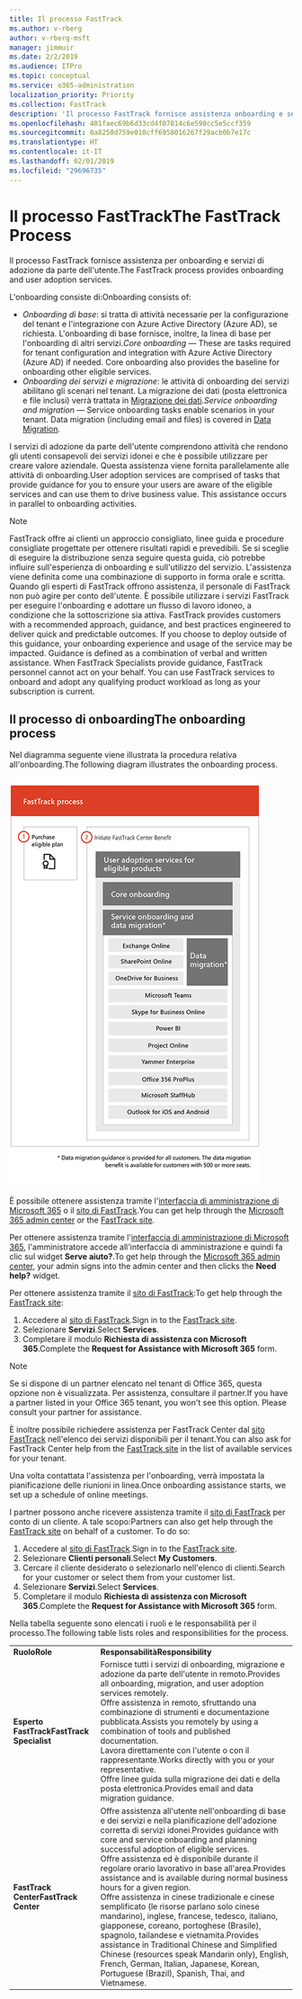 ```yaml
---
title: Il processo FastTrack
ms.author: v-rberg
author: v-rberg-msft
manager: jimmuir
ms.date: 2/2/2019
ms.audience: ITPro
ms.topic: conceptual
ms.service: o365-administration
localization_priority: Priority
ms.collection: FastTrack
description: 'Il processo FastTrack fornisce assistenza onboarding e servizi di adozione da parte dell’utente. '
ms.openlocfilehash: 401faec69b6d33cd4f07814c6e598cc5e5ccf359
ms.sourcegitcommit: 0a8250d759e010cff6958016267f29acb0b7e17c
ms.translationtype: HT
ms.contentlocale: it-IT
ms.lasthandoff: 02/01/2019
ms.locfileid: "29696735"
---
```

# <a name="the-fasttrack-process"></a><span data-ttu-id="afd7d-103">Il processo FastTrack</span><span class="sxs-lookup"><span data-stu-id="afd7d-103">The FastTrack Process</span></span>

<span data-ttu-id="afd7d-104">Il processo FastTrack fornisce assistenza per onboarding e servizi di adozione da parte dell'utente.</span><span class="sxs-lookup"><span data-stu-id="afd7d-104">The FastTrack process provides onboarding and user adoption services.</span></span> 
  
<span data-ttu-id="afd7d-105">L'onboarding consiste di:</span><span class="sxs-lookup"><span data-stu-id="afd7d-105">Onboarding consists of:</span></span>
  
- <span data-ttu-id="afd7d-p101">*Onboarding di base*: si tratta di attività necessarie per la configurazione del tenant e l'integrazione con Azure Active Directory (Azure AD), se richiesta. L'onboarding di base fornisce, inoltre, la linea di base per l'onboarding di altri servizi.</span><span class="sxs-lookup"><span data-stu-id="afd7d-p101">*Core onboarding* — These are tasks required for tenant configuration and integration with Azure Active Directory (Azure AD) if needed. Core onboarding also provides the baseline for onboarding other eligible services.</span></span> 
- <span data-ttu-id="afd7d-p102">*Onboarding dei servizi e migrazione*: le attività di onboarding dei servizi abilitano gli scenari nel tenant. La migrazione dei dati (posta elettronica e file inclusi) verrà trattata in [Migrazione dei dati](O365-data-migration.md).</span><span class="sxs-lookup"><span data-stu-id="afd7d-p102">*Service onboarding and migration* — Service onboarding tasks enable scenarios in your tenant. Data migration (including email and files) is covered in [Data Migration](O365-data-migration.md).</span></span> 
    
<span data-ttu-id="afd7d-p103">I servizi di adozione da parte dell'utente comprendono attività che rendono gli utenti consapevoli dei servizi idonei e che è possibile utilizzare per creare valore aziendale. Questa assistenza viene fornita parallelamente alle attività di onboarding.</span><span class="sxs-lookup"><span data-stu-id="afd7d-p103">User adoption services are comprised of tasks that provide guidance for you to ensure your users are aware of the eligible services and can use them to drive business value. This assistance occurs in parallel to onboarding activities.</span></span>
  
> [!NOTE]
> <span data-ttu-id="afd7d-p104">FastTrack offre ai clienti un approccio consigliato, linee guida e procedure consigliate progettate per ottenere risultati rapidi e prevedibili. Se si sceglie di eseguire la distribuzione senza seguire questa guida, ciò potrebbe influire sull'esperienza di onboarding e sull'utilizzo del servizio. L'assistenza viene definita come una combinazione di supporto in forma orale e scritta. Quando gli esperti di FastTrack offrono assistenza, il personale di FastTrack non può agire per conto dell'utente. È possibile utilizzare i servizi FastTrack per eseguire l'onboarding e adottare un flusso di lavoro idoneo, a condizione che la sottoscrizione sia attiva. </span><span class="sxs-lookup"><span data-stu-id="afd7d-p104">FastTrack provides customers with a recommended approach, guidance, and best practices engineered to deliver quick and predictable outcomes. If you choose to deploy outside of this guidance, your onboarding experience and usage of the service may be impacted. Guidance is defined as a combination of verbal and written assistance. When FastTrack Specialists provide guidance, FastTrack personnel cannot act on your behalf. You can use FastTrack services to onboard and adopt any qualifying product workload as long as your subscription is current.</span></span> 
  
## <a name="the-onboarding-process"></a><span data-ttu-id="afd7d-117">Il processo di onboarding</span><span class="sxs-lookup"><span data-stu-id="afd7d-117">The onboarding process</span></span>

<span data-ttu-id="afd7d-118">Nel diagramma seguente viene illustrata la procedura relativa all'onboarding.</span><span class="sxs-lookup"><span data-stu-id="afd7d-118">The following diagram illustrates the onboarding process.</span></span>
  
![Sequenza temporale per l'uso del vantaggio dell'onboarding](media/O365-Onboarding-Timeline.png)
  
<span data-ttu-id="afd7d-120">È possibile ottenere assistenza tramite l'[interfaccia di amministrazione di Microsoft 365](https://go.microsoft.com/fwlink/?linkid=2032704) o il [sito di FastTrack](https://go.microsoft.com/fwlink/?linkid=780698).</span><span class="sxs-lookup"><span data-stu-id="afd7d-120">You can get help through the [Microsoft 365 admin center](https://go.microsoft.com/fwlink/?linkid=2032704) or the [FastTrack site](https://go.microsoft.com/fwlink/?linkid=780698).</span></span> 

<span data-ttu-id="afd7d-121">Per ottenere assistenza tramite l'[interfaccia di amministrazione di Microsoft 365](https://go.microsoft.com/fwlink/?linkid=2032704), l'amministratore accede all'interfaccia di amministrazione e quindi fa clic sul widget **Serve aiuto?**.</span><span class="sxs-lookup"><span data-stu-id="afd7d-121">To get help through the [Microsoft 365 admin center](https://go.microsoft.com/fwlink/?linkid=2032704), your admin signs into the admin center and then clicks the **Need help?** widget.</span></span> 

<span data-ttu-id="afd7d-122">Per ottenere assistenza tramite il [sito di FastTrack](https://go.microsoft.com/fwlink/?linkid=780698):</span><span class="sxs-lookup"><span data-stu-id="afd7d-122">To get help through the [FastTrack site](https://go.microsoft.com/fwlink/?linkid=780698):</span></span> 
1.  <span data-ttu-id="afd7d-123">Accedere al [sito di FastTrack](https://go.microsoft.com/fwlink/?linkid=780698).</span><span class="sxs-lookup"><span data-stu-id="afd7d-123">Sign in to the [FastTrack site](https://go.microsoft.com/fwlink/?linkid=780698).</span></span> 
2.  <span data-ttu-id="afd7d-124">Selezionare **Servizi**.</span><span class="sxs-lookup"><span data-stu-id="afd7d-124">Select **Services**.</span></span>
3.  <span data-ttu-id="afd7d-125">Completare il modulo **Richiesta di assistenza con Microsoft 365**.</span><span class="sxs-lookup"><span data-stu-id="afd7d-125">Complete the **Request for Assistance with Microsoft 365** form.</span></span> 
> [!NOTE]
>  <span data-ttu-id="afd7d-p105">Se si dispone di un partner elencato nel tenant di Office 365, questa opzione non è visualizzata. Per assistenza, consultare il partner.</span><span class="sxs-lookup"><span data-stu-id="afd7d-p105">If you have a partner listed in your Office 365 tenant, you won't see this option. Please consult your partner for assistance.</span></span> 
  
 <span data-ttu-id="afd7d-128">È inoltre possibile richiedere assistenza per FastTrack Center dal [sito FastTrack](https://go.microsoft.com/fwlink/?linkid=780698) nell'elenco dei servizi disponibili per il tenant.</span><span class="sxs-lookup"><span data-stu-id="afd7d-128">You can also ask for FastTrack Center help from the [FastTrack site](https://go.microsoft.com/fwlink/?linkid=780698) in the list of available services for your tenant.</span></span> 
    
 <span data-ttu-id="afd7d-129">Una volta contattata l'assistenza per l'onboarding, verrà impostata la pianificazione delle riunioni in linea.</span><span class="sxs-lookup"><span data-stu-id="afd7d-129">Once onboarding assistance starts, we set up a schedule of online meetings.</span></span>
    
<span data-ttu-id="afd7d-p106">I partner possono anche ricevere assistenza tramite il [sito di FastTrack](https://go.microsoft.com/fwlink/?linkid=780698) per conto di un cliente. A tale scopo:</span><span class="sxs-lookup"><span data-stu-id="afd7d-p106">Partners can also get help through the [FastTrack site](https://go.microsoft.com/fwlink/?linkid=780698) on behalf of a customer. To do so:</span></span>
1.  <span data-ttu-id="afd7d-132">Accedere al [sito di FastTrack](https://go.microsoft.com/fwlink/?linkid=780698).</span><span class="sxs-lookup"><span data-stu-id="afd7d-132">Sign in to the [FastTrack site](https://go.microsoft.com/fwlink/?linkid=780698).</span></span> 
2.  <span data-ttu-id="afd7d-133">Selezionare **Clienti personali**.</span><span class="sxs-lookup"><span data-stu-id="afd7d-133">Select **My Customers**.</span></span>
3.  <span data-ttu-id="afd7d-134">Cercare il cliente desiderato o selezionarlo nell'elenco di clienti.</span><span class="sxs-lookup"><span data-stu-id="afd7d-134">Search for your customer or select them from your customer list.</span></span>
4.  <span data-ttu-id="afd7d-135">Selezionare **Servizi**.</span><span class="sxs-lookup"><span data-stu-id="afd7d-135">Select **Services**.</span></span>
5.  <span data-ttu-id="afd7d-136">Completare il modulo **Richiesta di assistenza con Microsoft 365**.</span><span class="sxs-lookup"><span data-stu-id="afd7d-136">Complete the **Request for Assistance with Microsoft 365** form.</span></span> 

<span data-ttu-id="afd7d-137">Nella tabella seguente sono elencati i ruoli e le responsabilità per il processo.</span><span class="sxs-lookup"><span data-stu-id="afd7d-137">The following table lists roles and responsibilities for the process.</span></span>
    
|||
|:-----|:-----|
|<span data-ttu-id="afd7d-138">**Ruolo**</span><span class="sxs-lookup"><span data-stu-id="afd7d-138">**Role**</span></span> <br/> |<span data-ttu-id="afd7d-139">**Responsabilità**</span><span class="sxs-lookup"><span data-stu-id="afd7d-139">**Responsibility**</span></span> <br/> |
|<span data-ttu-id="afd7d-140">**Esperto FastTrack**</span><span class="sxs-lookup"><span data-stu-id="afd7d-140">**FastTrack Specialist**</span></span> <br/> |<span data-ttu-id="afd7d-141">Fornisce tutti i servizi di onboarding, migrazione e adozione da parte dell'utente in remoto.</span><span class="sxs-lookup"><span data-stu-id="afd7d-141">Provides all onboarding, migration, and user adoption services remotely.</span></span>  <br/> <span data-ttu-id="afd7d-142">Offre assistenza in remoto, sfruttando una combinazione di strumenti e documentazione pubblicata.</span><span class="sxs-lookup"><span data-stu-id="afd7d-142">Assists you remotely by using a combination of tools and published documentation.</span></span> <br/> <span data-ttu-id="afd7d-143">Lavora direttamente con l'utente o con il rappresentante.</span><span class="sxs-lookup"><span data-stu-id="afd7d-143">Works directly with you or your representative.</span></span> <br/> <span data-ttu-id="afd7d-144">Offre linee guida sulla migrazione dei dati e della posta elettronica.</span><span class="sxs-lookup"><span data-stu-id="afd7d-144">Provides email and data migration guidance.</span></span>|
|<span data-ttu-id="afd7d-145">**FastTrack Center**</span><span class="sxs-lookup"><span data-stu-id="afd7d-145">**FastTrack Center**</span></span>  <br/> |<span data-ttu-id="afd7d-146">Offre assistenza all'utente nell'onboarding di base e dei servizi e nella pianificazione dell'adozione corretta di servizi idonei.</span><span class="sxs-lookup"><span data-stu-id="afd7d-146">Provides guidance with core and service onboarding and planning successful adoption of eligible services.</span></span>  <br/> <span data-ttu-id="afd7d-147">Offre assistenza ed è disponibile durante il regolare orario lavorativo in base all'area.</span><span class="sxs-lookup"><span data-stu-id="afd7d-147">Provides assistance and is available during normal business hours for a given region.</span></span> <br/> <span data-ttu-id="afd7d-148">Offre assistenza in cinese tradizionale e cinese semplificato (le risorse parlano solo cinese mandarino), inglese, francese, tedesco, italiano, giapponese, coreano, portoghese (Brasile), spagnolo, tailandese e vietnamita.</span><span class="sxs-lookup"><span data-stu-id="afd7d-148">Provides assistance in Traditional Chinese and Simplified Chinese (resources speak Mandarin only), English, French, German, Italian, Japanese, Korean, Portuguese (Brazil), Spanish, Thai, and Vietnamese.</span></span>|


  

